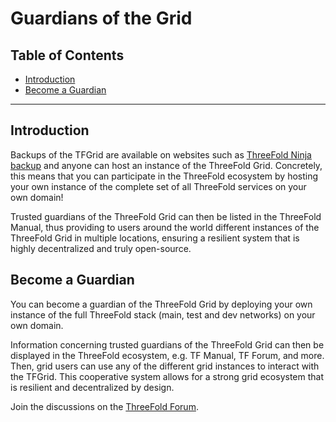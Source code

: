 <h1> Guardians of the Grid </h1>

<h2>Table of Contents</h2>

- [Introduction](#introduction)
- [Become a Guardian](#become-a-guardian)

***

## Introduction

Backups of the TFGrid are available on websites such as [ThreeFold Ninja backup](https://dashboard.bknd1.ninja.tf/) and anyone can host an instance of the ThreeFold Grid. Concretely, this means that you can participate in the ThreeFold ecosystem by hosting your own instance of the complete set of all ThreeFold services on your own domain! 

Trusted guardians of the ThreeFold Grid can then be listed in the ThreeFold Manual, thus providing to users around the world different instances of the ThreeFold Grid in multiple locations, ensuring a resilient system that is highly decentralized and truly open-source.

## Become a Guardian

You can become a guardian of the ThreeFold Grid by deploying your own instance of the full ThreeFold stack (main, test and dev networks) on your own domain.

Information concerning trusted guardians of the ThreeFold Grid can then be displayed in the ThreeFold ecosystem, e.g. TF Manual, TF Forum, and more. Then, grid users can use any of the different grid instances to interact with the TFGrid. This cooperative system allows for a strong grid ecosystem that is resilient and decentralized by design.

Join the discussions on the [ThreeFold Forum](https://forum.threefold.io/).